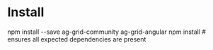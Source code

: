 # Install
npm install --save ag-grid-community ag-grid-angular
npm install # ensures all expected dependencies are present

